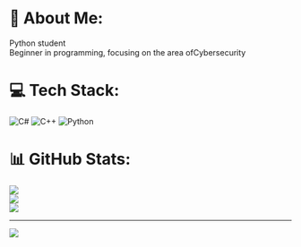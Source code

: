 # 💫 About Me:
 Python student<br>Beginner in programming, focusing on the area of ​​Cybersecurity


# 💻 Tech Stack:
![C#](https://img.shields.io/badge/c%23-%23239120.svg?style=for-the-badge&logo=c-sharp&logoColor=white) ![C++](https://img.shields.io/badge/c++-%2300599C.svg?style=for-the-badge&logo=c%2B%2B&logoColor=white) ![Python](https://img.shields.io/badge/python-3670A0?style=for-the-badge&logo=python&logoColor=ffdd54)
# 📊 GitHub Stats:
![](https://github-readme-stats.vercel.app/api?username=GomesWpz&theme=dark&hide_border=false&include_all_commits=false&count_private=false)<br/>
![](https://github-readme-streak-stats.herokuapp.com/?user=GomesWpz&theme=dark&hide_border=false)<br/>
![](https://github-readme-stats.vercel.app/api/top-langs/?username=GomesWpz&theme=dark&hide_border=false&include_all_commits=false&count_private=false&layout=compact)

---
[![](https://visitcount.itsvg.in/api?id=GomesWpz&icon=0&color=0)](https://visitcount.itsvg.in)

<!-- Proudly created with GPRM ( https://gprm.itsvg.in ) -->